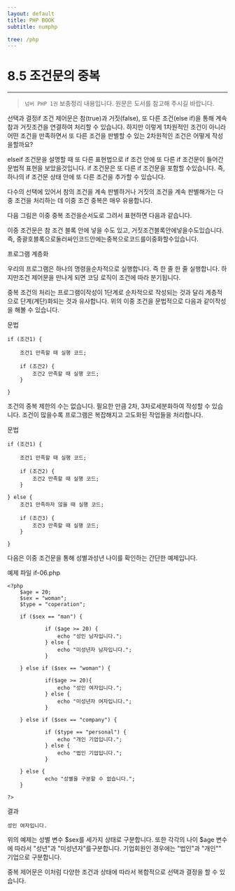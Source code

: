 ```yaml
---
layout: default
title: PHP BOOK
subtitle: numphp

tree: /php
---
```


# 8.5 조건문의 중복
---
> `넘버 PHP 1권` 보충정리 내용입니다. 원문은 도서를 참고해 주시길 바랍니다.

선택과 결정if 조건 제어문은 참(true)과 거짓(false), 또 다른 조건(else if)을 통해 계속 참과 거짓조건을 연결하여 처리할 수 있습니다. 하지만 이렇게 1차원적인 조건이 아니라 어떤 조건을 만족하면서 또 다른 조건을 판별할 수 있는 2차원적인 조건은 어떻게 작성을할까요?

elseif 조건문을 설명할 때 또 다른 표현법으로 if 조건 안에 또 다른 if 조건문이 들어간 문법적 표현을 보았을것입니다. if 조건문은 또 다른 if 조건문을 포함할 수있습니다. 즉, 하나의 if 조건문 상태 안에 또 다른 조건을 추가할 수 있습니다.

다수의 선택에 있어서 참의 조건을 계속 판별하거나 거짓의 조건을 계속 판별해가는 다중 조건을 처리하는 데 이중 조건 중복은 매우 유용합니다.

다음 그림은 이중 중복 조건을순서도로 그려서 표현하면 다음과 같습니다.

이중 조건문은 참 조건 블록 안에 넣을 수도 있고, 거짓조건블록안에넣을수도있습니다. 즉, 중괄호블록으로둘러싸인코드안에는중복으로코드를이중화할수있습니다.

프로그램 계층화

우리의 프로그램은 하나의 명령을순차적으로 실행합니다. 즉 한 줄 한 줄 실행합니다. 하지만조건 제어문을 만나게 되면 코딩 로직이 조건에 따라 분기됩니다. 

중복 조건의 처리는 프로그램이작성이 1단계로 순차적으로 작성되는 것과 달리 계층적으로 단계(계단)화되는 것과 유사합니다. 위의 이중 조건을 문법적으로 다음과 같이작성을 해볼 수 있습니다.

문법
```
if (조건1) {

	조건1 만족할 때 실행 코드;

	if (조건2) {
		조건2 만족할 때 실행 코드;  
	}

}
``` 
조건의 중복 제한의 수는 없습니다. 필요한 만큼 2차, 3차로세분화하여 작성할 수 있습니다. 조건이 많을수록 프로그램은 복잡해지고 고도화된 작업들을 처리합니다.

문법
```
if (조건1) {

	조건1 만족할 때 실행 코드;

	if (조건2) {
		조건2 만족할 때 실행 코드;  
	}

} else {
	조건1 만족하자 않을 때 실행 코드;

	if (조건3) {
		조건3 만족할 때 실행 코드;  
	}

}
```
다음은 이중 조건문을 통해 성별과성년 나이를 확인하는 간단한 예제입니다.

예제 파일 if-06.php
```
<?php
	$age = 20;
  	$sex = "woman";
  	$type = "coperation";

  	if ($sex == "man") {
    	
    		if ($age >= 20) {
      			echo "성인 남자입니다.";
    		} else {
      			echo "미성년자 남자입니다.";
    		}

  	} else if ($sex == "woman") {
    	
    		if($age >= 20){
      			echo "성인 여자입니다.";
    		} else {
      			echo "미성년자 여자입니다.";
    		}

  	} else if ($sex == "company") {
    	
    		if ($type == "personal") {
      			echo "개인 기업입니다.";
    		} else {
    			echo "법인 기업입니다.";
    		}

	} else {
    		echo "성별을 구분할 수 없습니다.";
	}

?>

```

결과
```
성인 여자입니다.
```

위의 예제는 성별 변수 $sex를 세가지 상태로 구분합니다. 또한 각각의 나이 $age 변수에 따라서 "성년"과 "미성년자"를구분합니다. 기업회원인 경우에는 "법인"과 "개인"" 기업으로 구분합니다.

중복 제어문은 이처럼 다양한 조건과 상태에 따라서 복합적으로 선택과 결정을 할 수 있습니다.

<br><br>